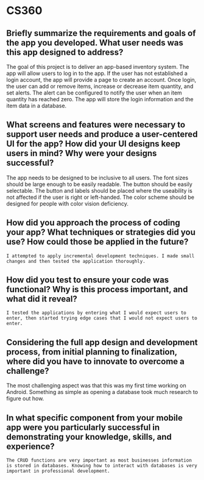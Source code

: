 # CS360

## Briefly summarize the requirements and goals of the app you developed. What user needs was this app designed to address?
  The goal of this project is to deliver an app-based inventory system. The app will allow users to log in to the app. If the user has not established a login account, the app will provide a page to create an account. Once login, the user can add or remove items, increase or decrease item quantity, and set alerts. The alert can be configured to notify the user when an item quantity has reached zero. The app will store the login information and the item data in a database.
## What screens and features were necessary to support user needs and produce a user-centered UI for the app? How did your UI designs keep users in mind? Why were your designs successful?
  The app needs to be designed to be inclusive to all users. The font sizes should be large enough to be easily readable. The button should be easily selectable. The button and labels should be placed where the useability is not affected if the user is right or left-handed. The color scheme should be designed for people with color vision deficiency.
## How did you approach the process of coding your app? What techniques or strategies did you use? How could those be applied in the future?
	I attempted to apply incremental development techniques. I made small changes and then tested the application thoroughly.
## How did you test to ensure your code was functional? Why is this process important, and what did it reveal?
	I tested the applications by entering what I would expect users to enter, then started trying edge cases that I would not expect users to enter.
## Considering the full app design and development process, from initial planning to finalization, where did you have to innovate to overcome a challenge?
The most challenging aspect was that this was my first time working on Android. Something as simple as opening a database took much research to figure out how.
## In what specific component from your mobile app were you particularly successful in demonstrating your knowledge, skills, and experience?
	The CRUD functions are very important as most businesses information is stored in databases. Knowing how to interact with databases is very important in professional development.
